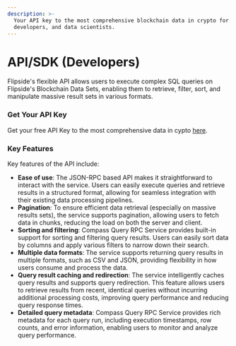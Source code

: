 ```yaml
---
description: >-
  Your API key to the most comprehensive blockchain data in crypto for analysts,
  developers, and data scientists.
---
```


# API/SDK (Developers)

Flipside's flexible API allows users to execute complex SQL queries on Flipside's Blockchain Data Sets, enabling them to retrieve, filter, sort, and manipulate massive result sets in various formats.&#x20;

### Get Your API Key

Get your free API Key to the most comprehensive data in cypto [here](https://flipsidecrypto.xyz/settings/api-keys).

### Key Features

Key features of the API include:

* **Ease of use**: The JSON-RPC based API makes it straightforward to interact with the service. Users can easily execute queries and retrieve results in a structured format, allowing for seamless integration with their existing data processing pipelines.
* **Pagination**: To ensure efficient data retrieval (especially on massive results sets), the service supports pagination, allowing users to fetch data in chunks, reducing the load on both the server and client.
* **Sorting and filtering**: Compass Query RPC Service provides built-in support for sorting and filtering query results. Users can easily sort data by columns and apply various filters to narrow down their search.
* **Multiple data formats**: The service supports returning query results in multiple formats, such as CSV and JSON, providing flexibility in how users consume and process the data.
* **Query result caching and redirection**: The service intelligently caches query results and supports query redirection. This feature allows users to retrieve results from recent, identical queries without incurring additional processing costs, improving query performance and reducing query response times.
* **Detailed query metadata**: Compass Query RPC Service provides rich metadata for each query run, including execution timestamps, row counts, and error information, enabling users to monitor and analyze query performance.
